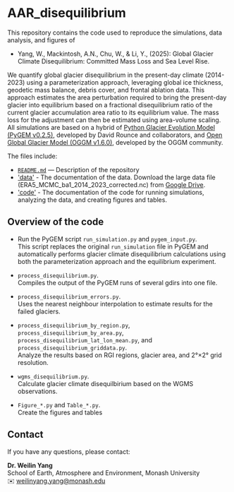 # AAR_disequilibrium
This repository contains the code used to reproduce the simulations, data analysis, and figures of
- Yang, W., Mackintosh, A.N., Chu, W., & Li, Y., (2025): Global Glacier Climate Disequilibrium: Committed Mass Loss and Sea Level Rise.

We quantify global glacier disequilibrium in the present-day climate (2014-2023) using a parameterization approach, leveraging global ice thickness, geodetic mass balance, debris cover, and frontal ablation data. This approach estimates the area perturbation required to bring the present-day glacier into equilibrium based on a fractional disequilibrium ratio of the current glacier accumulation area ratio to its equilibrium value. The mass loss for the adjustment can then be estimated using area-volume scaling. All simulations are based on a hybrid of [Python Glacier Evolution Model (PyGEM v0.2.5)](https://github.com/PyGEM-Community/PyGEM/releases/tag/v0.2.0), developed by David Rounce and collaborators, and [Open Global Glacier Model (OGGM v1.6.0)](https://github.com/OGGM/oggm/releases/tag/v1.6.0), developed by the OGGM community.

The files include:
- [`README.md`](README.md) — Description of the repository
- ['data'](data) - The documentation of the data. Download the large data file (ERA5_MCMC_ba1_2014_2023_corrected.nc) from [Google Drive](https://drive.google.com/file/d/1dm7v9OQjZxV-C2maQvJgCwW4ov6IOO27/view?usp=sharing).
- ['code'](code) - The documentation of the code for running simulations, analyzing the data, and creating figures and tables.

## Overview of the code
- Run the PyGEM script `run_simulation.py` and `pygem_input.py`. <br>
  This script replaces the original `run_simulation` file in PyGEM and automatically performs glacier climate disequilibrium calculations using both the parameterization approach and the equilibrium experiment.

- `process_disequilibrium.py`. <br>
  Compiles the output of the PyGEM runs of several gdirs into one file.
  
- `process_disequilibrium_errors.py`. <br>
  Uses the nearest neighbour interpolation to estimate results for the failed glaciers.
  
- `process_disequilibrium_by_region.py`, `process_disequilibrium_by_area.py`, `process_disequilibrium_lat_lon_mean.py`, and `process_disequilibrium_griddata.py`. <br>
  Analyze the results based on RGI regions, glacier area, and 2°×2° grid resolution.

- `wgms_disequilibrium.py`. <br>
  Calculate glacier climate disequilbirium based on the WGMS observations.

- `Figure_*.py` and `Table_*.py`. <br>
  Create the figures and tables

## Contact

If you have any questions, please contact:

**Dr. Weilin Yang**  
School of Earth, Atmosphere and Environment, Monash University  <br>
✉️ weilinyang.yang@monash.edu

